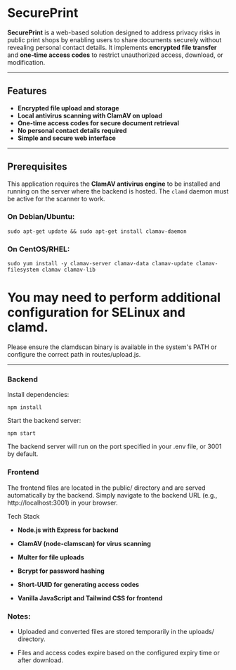 # SecurePrint

**SecurePrint** is a web-based solution designed to address privacy risks in public print shops by enabling users to share documents securely without revealing personal contact details. It implements **encrypted file transfer** and **one-time access codes** to restrict unauthorized access, download, or modification.

---

## Features
- **Encrypted file upload and storage**
- **Local antivirus scanning with ClamAV on upload**
- **One-time access codes for secure document retrieval**
- **No personal contact details required**
- **Simple and secure web interface**

---

## Prerequisites
This application requires the **ClamAV antivirus engine** to be installed and running on the server where the backend is hosted. The `clamd` daemon must be active for the scanner to work.

### On Debian/Ubuntu:

`sudo apt-get update && sudo apt-get install clamav-daemon`

### On CentOS/RHEL:

`sudo yum install -y clamav-server clamav-data clamav-update clamav-filesystem clamav clamav-lib`
# You may need to perform additional configuration for SELinux and clamd.

Please ensure the clamdscan binary is available in the system's PATH or configure the correct path in routes/upload.js.

---

### Backend
Install dependencies:

`npm install`

Start the backend server:

`npm start`

The backend server will run on the port specified in your .env file, or 3001 by default.

### Frontend
The frontend files are located in the public/ directory and are served automatically by the backend. Simply navigate to the backend URL (e.g., http://localhost:3001) in your browser.

Tech Stack
- **Node.js with Express for backend**

- **ClamAV (node-clamscan) for virus scanning**

- **Multer for file uploads**

- **Bcrypt for password hashing**

- **Short-UUID for generating access codes**

- **Vanilla JavaScript and Tailwind CSS for frontend**

### Notes:
- Uploaded and converted files are stored temporarily in the uploads/ directory.

- Files and access codes expire based on the configured expiry time or after download.
